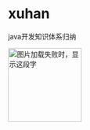 # xuhan
java开发知识体系归纳




<img src="https://images-lz.oss-cn-hangzhou.aliyuncs.com/github-xuhan/xuhanwx.jpg" width="150" height="150" alt="图片加载失败时，显示这段字"/>
